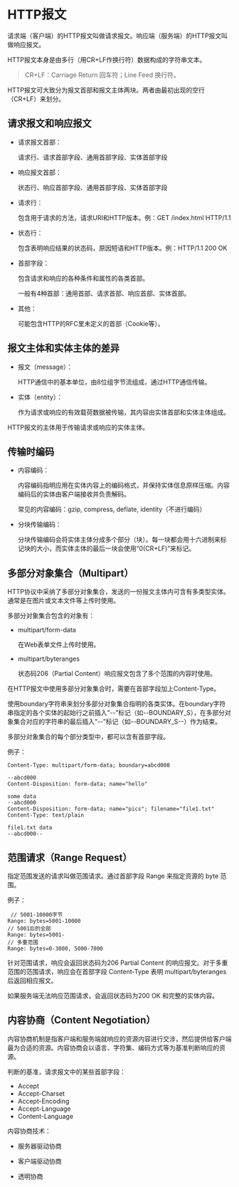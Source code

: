 # HTTP报文

请求端（客户端）的HTTP报文叫做请求报文。响应端（服务端）的HTTP报文叫做响应报文。

HTTP报文本身是由多行（用CR+LF作换行符）数据构成的字符串文本。

> CR+LF：Carriage Return 回车符；Line Feed 换行符。

HTTP报文可大致分为报文首部和报文主体两块。两者由最初出现的空行（CR+LF）来划分。

 

## 请求报文和响应报文

- 请求报文首部：

  请求行、请求首部字段、通用首部字段、实体首部字段

- 响应报文首部：

  状态行、响应首部字段、通用首部字段、实体首部字段

 

- 请求行：

  包含用于请求的方法，请求URI和HTTP版本。例：GET /index.html HTTP/1.1

- 状态行：

  包含表明响应结果的状态码，原因短语和HTTP版本。例：HTTP/1.1 200 OK

- 首部字段：

  包含请求和响应的各种条件和属性的各类首部。

  一般有4种首部：通用首部、请求首部、响应首部、实体首部。

- 其他：

  可能包含HTTP的RFC里未定义的首部（Cookie等）。

 

## 报文主体和实体主体的差异

- 报文（message）：

  HTTP通信中的基本单位，由8位组字节流组成，通过HTTP通信传输。

- 实体（entity）：

  作为请求或响应的有效载荷数据被传输，其内容由实体首部和实体主体组成。

HTTP报文的主体用于传输请求或响应的实体主体。

 

## 传输时编码

- 内容编码：

  内容编码指明应用在实体内容上的编码格式，并保持实体信息原样压缩。内容编码后的实体由客户端接收并负责解码。

  常见的内容编码：gzip, compress, deflate, identity（不进行编码）

- 分块传输编码：

  分块传输编码会将实体主体分成多个部分（块）。每一块都会用十六进制来标记块的大小，而实体主体的最后一块会使用“0(CR+LF)”来标记。

 

## 多部分对象集合（Multipart）

HTTP协议中采纳了多部分对象集合，发送的一份报文主体内可含有多类型实体。通常是在图片或文本文件等上传时使用。

多部分对象集合包含的对象有：

- multipart/form-data

  在Web表单文件上传时使用。

- multipart/byteranges

  状态码206（Partial Content）响应报文包含了多个范围的内容时使用。

 

在HTTP报文中使用多部分对象集合时，需要在首部字段加上Content-Type。

使用boundary字符串来划分多部分对象集合指明的各类实体。在boundary字符串指定的各个实体的起始行之前插入“--”标记（如--BOUNDARY_S），在多部分对象集合对应的字符串的最后插入“--”标记（如--BOUNDARY_S--）作为结束。

多部分对象集合的每个部分类型中，都可以含有首部字段。

例子：

```
Content-Type: multipart/form-data; boundary=abcd000

--abcd000
Content-Disposition: form-data; name="hello"

some data
--abcd000
Content-Disposition: form-data; name="pics"; filename="file1.txt"
Content-Type: text/plain

file1.txt data
--abcd000--
```

 

## 范围请求（Range Request）

指定范围发送的请求叫做范围请求。通过首部字段 Range 来指定资源的 byte 范围。

例子： 

```
 // 5001-10000字节
Range: bytes=5001-10000
// 5001后的全部
Range: bytes=5001-
// 多重范围
Range: bytes=0-3000, 5000-7000
```

针对范围请求，响应会返回状态码为206 Partial Content 的响应报文。对于多重范围的范围请求，响应会在首部字段 Content-Type 表明 multipart/byteranges 后返回相应报文。

如果服务端无法响应范围请求，会返回状态码为200 OK 和完整的实体内容。

 

## 内容协商（Content Negotiation）

内容协商机制是指客户端和服务端就响应的资源内容进行交涉，然后提供给客户端最为合适的资源。内容协商会以语言、字符集、编码方式等为基准判断响应的资源。

判断的基准，请求报文中的某些首部字段：

- Accept
- Accept-Charset
- Accept-Encoding
- Accept-Language
- Content-Language

内容协商技术：

- 服务器驱动协商

- 客户端驱动协商

- 透明协商

